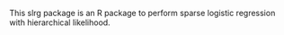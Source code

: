 This slrg package is an R package to perform sparse logistic regression with hierarchical likelihood.
